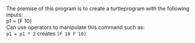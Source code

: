 The premise of this program is to create a turtleprogram with the following inputs:
\
p1 = [F 10]
\
Can use operators to manipulate this command such as:
\
`p1 = p1 * 2` creates `[F 10 F 10]`
